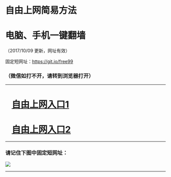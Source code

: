 ﻿# 自由上网简易方法

# 电脑、手机一键翻墙

（2017/10/09 更新，网址有效）

固定短网址：https://git.io/free99

### （微信如打不开，请转到浏览器打开）


***





# &nbsp;&nbsp; <a href="http://ft3085623876.fwq-tz-1001.info/fwqtz01.html?t=100900112115 " target="_blank">自由上网入口1</a>
# &nbsp;&nbsp; <a href="http://ft1052525074.fwq-tz-1002.info/fwqtz02.html?t=10090014141 " target="_blank">自由上网入口2</a>
***

### 请记住下图中固定短网址：

<img src="https://s3-us-west-2.amazonaws.com/fwq-1001/yjfq-20170905okok.png" /> 


***

